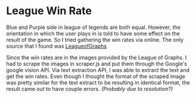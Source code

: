 # League Win Rate

Blue and Purple side in league of legends are both equal. However, the orientation in which the user plays in is told to have some effect on the result of the game. So I tried gathering the win rates via online. The only source that I found was [LeagueofGraphs](https://www.leagueofgraphs.com/infographics)

Since the win rates are in the images provided by the League of Graphs. I had to scrape the images in scraper.js and put them through the Google's google vision API. Via text extraction API, I was able to extract the text and get the win rates. Even though I thought the format of the scraped image was pretty similar for the text extract to be resulting in identical format, the result came out to have couple errors. _(Probably due to resolution?)_

